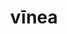 ---
title: vīnea
meaning: vineyard
pos: noun
stem: vīne
genend: ae
abbgender: f.
abbgender2: fem.
gender: feminine
declension: first
six: y
---